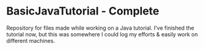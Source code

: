 # BasicJavaTutorial - Complete

Repository for files made while working on a Java tutorial. I've finished the tutorial now, but this was somewhere I could log my efforts & easily work on different machines.
